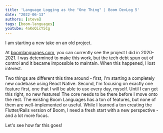 ```yaml
---
title: 'Language Logging as the "One Thing" | Boom DevLog 5'
date: "2022-06-13"
authors: [steve]
tags: [boom-languages]
youtube: 4aKoQicY5Cg
---
```


<YouTubePlayer youtubeLink={frontmatter.youtube} />

I am starting a new take on an old project.

<!--truncate-->

At [boomlanguages.com](https://boomlanguages.com/), you can currently see the project I did in 2020-2021. I was determined to make this work, but the tech debt spun out of control and it became impossible to maintain. When this happened, I lost interest.

Two things are different this time around - first, I'm starting a completely new codebase using React Native. Second, I'm focusing on exactly one feature first, one that I will be able to use every day, myself. Until I can get this right, no new features! The core needs to be there before I move onto the rest. The existing Boom Languages has a ton of features, but none of them are well-implemented or useful. While I learned a ton creating the Flutter/Rails version of Boom, I need a fresh start with a new perspective - and a lot more focus.

Let's see how far this goes!
